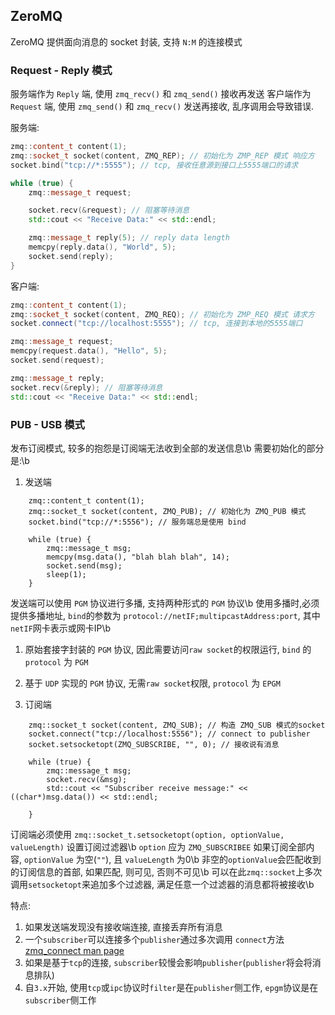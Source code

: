 
## ZeroMQ
ZeroMQ 提供面向消息的 socket 封装, 支持 `N:M` 的连接模式

### Request - Reply 模式
服务端作为 `Reply` 端, 使用 `zmq_recv()` 和 `zmq_send()` 接收再发送
客户端作为 `Request` 端, 使用 `zmq_send()` 和 `zmq_recv()` 发送再接收, 乱序调用会导致错误.

服务端:
``` c++
zmq::content_t content(1);
zmq::socket_t socket(content, ZMQ_REP); // 初始化为 ZMP_REP 模式 响应方
socket.bind("tcp://*:5555"); // tcp, 接收任意源到接口上5555端口的请求

while (true) {
    zmq::message_t request;

    socket.recv(&request); // 阻塞等待消息
    std::cout << "Receive Data:" << std::endl;

    zmq::message_t reply(5); // reply data length
    memcpy(reply.data(), "World", 5);
    socket.send(reply);
}
```

客户端:
``` c++
zmq::content_t content(1);
zmq::socket_t socket(content, ZMQ_REQ); // 初始化为 ZMP_REQ 模式 请求方
socket.connect("tcp://localhost:5555"); // tcp, 连接到本地的5555端口

zmq::message_t request;
memcpy(request.data(), "Hello", 5);
socket.send(request);

zmq::message_t reply;
socket.recv(&reply); // 阻塞等待消息
std::cout << "Receive Data:" << std::endl;

```


### PUB - USB 模式
发布订阅模式, 较多的抱怨是订阅端无法收到全部的发送信息\b
需要初始化的部分是:\b
1. 发送端
```
    zmq::content_t content(1);
    zmq::socket_t socket(content, ZMQ_PUB); // 初始化为 ZMQ_PUB 模式
    socket.bind("tcp://*:5556"); // 服务端总是使用 bind 

    while (true) {
        zmq::message_t msg;
        memcpy(msg.data(), "blah blah blah", 14);
        socket.send(msg);
        sleep(1);
    }

```
   发送端可以使用 `PGM` 协议进行多播, 支持两种形式的 `PGM` 协议\b
   使用多播时,必须提供多播地址, `bind`的参数为 `protocol://netIF;multipcastAddress:port`, 其中 `netIF`网卡表示或网卡IP\b
   1. 原始套接字封装的 `PGM` 协议, 因此需要访问`raw socket`的权限运行, `bind` 的 `protocol` 为 `PGM`
   2. 基于 `UDP` 实现的 `PGM` 协议, 无需`raw socket`权限, `protocol` 为 `EPGM`


2. 订阅端
```
    zmq::socket_t socket(content, ZMQ_SUB); // 构造 ZMQ_SUB 模式的socket
    socket.connect("tcp://localhost:5556"); // connect to publisher
    socket.setsocketopt(ZMQ_SUBSCRIBE, "", 0); // 接收说有消息

    while (true) {
        zmq::message_t msg;
        socket.recv(&msg);
        std::cout << "Subscriber receive message:" << ((char*)msg.data()) << std::endl;

    }
```
   订阅端必须使用 `zmq::socket_t.setsocketopt(option, optionValue, valueLength)` 设置订阅过滤器\b
   `option` 应为 `ZMQ_SUBSCRIBEE`
   如果订阅全部内容, `optionValue` 为空(`""`), 且 `valueLength` 为0\b
   非空的`optionValue`会匹配收到的订阅信息的首部, 如果匹配, 则可见, 否则不可见\b
   可以在此`zmq::socket`上多次调用`setsocketopt`来追加多个过滤器, 满足任意一个过滤器的消息都将被接收\b


特点:
1. 如果发送端发现没有接收端连接, 直接丢弃所有消息
2. 一个`subscriber`可以连接多个`publisher`通过多次调用 `connect`方法 [zmq_connect man page](http://api.zeromq.org/4-0:zmq-connect)
3. 如果是基于`tcp`的连接, `subscriber`较慢会影响`publisher`(`publisher`将会将消息排队)
4. 自`3.x`开始, 使用`tcp`或`ipc`协议时`filter`是在`publisher`侧工作, `epgm`协议是在`subscriber`侧工作


